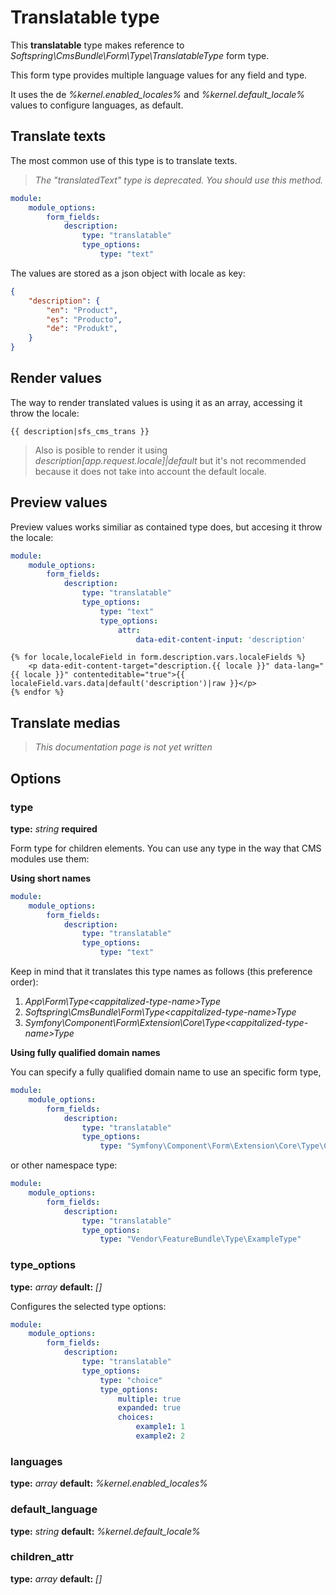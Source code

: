 # Translatable type

This **translatable** type makes reference to *Softspring\CmsBundle\Form\Type\TranslatableType* form type.

This form type provides multiple language values for any field and type.

It uses the de *%kernel.enabled_locales%* and *%kernel.default_locale%* values to configure languages, as default.

## Translate texts

The most common use of this type is to translate texts.

> *The "translatedText" type is deprecated. You should use this method.*

```yaml
module:
    module_options:
        form_fields:
            description:
                type: "translatable"
                type_options:
                    type: "text"
```

The values are stored as a json object with locale as key:

```json
{
    "description": {
        "en": "Product",
        "es": "Producto",
        "de": "Produkt",
    }
}
```

## Render values

The way to render translated values is using it as an array, accessing it throw the locale:

```twig
{{ description|sfs_cms_trans }}
```

> Also is posible to render it using *description[app.request.locale]|default* but it's not recommended because it
> does not take into account the default locale. 

## Preview values

Preview values works similiar as contained type does, but accesing it throw the locale:

```yaml
module:
    module_options:
        form_fields:
            description:
                type: "translatable"
                type_options:
                    type: "text"
                    type_options:
                        attr:
                            data-edit-content-input: 'description'
```

```twig
{% for locale,localeField in form.description.vars.localeFields %}
    <p data-edit-content-target="description.{{ locale }}" data-lang="{{ locale }}" contenteditable="true">{{ localeField.vars.data|default('description')|raw }}</p>
{% endfor %}
```

## Translate medias

> *This documentation page is not yet written*

## Options

### type

**type:** *string* **required** 

Form type for children elements. You can use any type in the way that CMS modules use them:

**Using short names**

```yaml
module:
    module_options:
        form_fields:
            description:
                type: "translatable"
                type_options:
                    type: "text"
```

Keep in mind that it translates this type names as follows (this preference order):

1. *App\Form\Type\<cappitalized-type-name>Type*
2. *Softspring\CmsBundle\Form\Type\<cappitalized-type-name>Type*
3. *Symfony\Component\Form\Extension\Core\Type\<cappitalized-type-name>Type*

**Using fully qualified domain names**

You can specify a fully qualified domain name to use an specific form type,

```yaml
module:
    module_options:
        form_fields:
            description:
                type: "translatable"
                type_options:
                    type: "Symfony\Component\Form\Extension\Core\Type\ColorType"
```

or other namespace type:

```yaml
module:
    module_options:
        form_fields:
            description:
                type: "translatable"
                type_options:
                    type: "Vendor\FeatureBundle\Type\ExampleType"
```

### type_options

**type:** *array* **default:** *[]*

Configures the selected type options:

```yaml
module:
    module_options:
        form_fields:
            description:
                type: "translatable"
                type_options:
                    type: "choice"
                    type_options:
                        multiple: true
                        expanded: true
                        choices: 
                            example1: 1
                            example2: 2
```

### languages

**type:** *array* **default:** *%kernel.enabled_locales%*

### default_language

**type:** *string* **default:** *%kernel.default_locale%*

### children_attr

**type:** *array* **default:** *[]*


